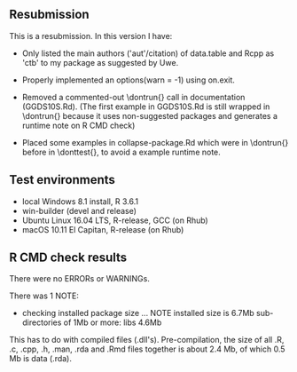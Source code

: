 ## Resubmission
This is a resubmission. In this version I have:

* Only listed the main authors ('aut'/citation) of data.table and Rcpp as 'ctb' to my package as suggested by Uwe.  

* Properly implemented an options(warn = -1) using on.exit.

* Removed a commented-out \dontrun{} call in documentation (GGDS10S.Rd). (The first example in GGDS10S.Rd is still wrapped in \dontrun{} because it uses non-suggested packages and generates a
runtime note on R CMD check)

* Placed some examples in collapse-package.Rd which were in \dontrun{} before in \donttest{}, to avoid a example runtime note. 

## Test environments
* local Windows 8.1 install, R 3.6.1
* win-builder (devel and release)
* Ubuntu Linux 16.04 LTS, R-release, GCC (on Rhub)
* macOS 10.11 El Capitan, R-release (on Rhub)

## R CMD check results
There were no ERRORs or WARNINGs.

There was 1 NOTE:

  * checking installed package size ... NOTE
    installed size is  6.7Mb
    sub-directories of 1Mb or more:
      libs   4.6Mb

This has to do with compiled files (.dll's). Pre-compilation, 
the size of all .R, .c, .cpp, .h, .man, .rda and .Rmd files 
together is about 2.4 Mb, of which 0.5 Mb is data (.rda).
